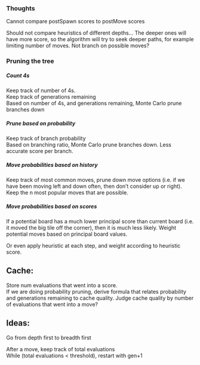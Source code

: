### Thoughts

Cannot compare postSpawn scores to postMove scores

Should not compare heuristics of different depths... The deeper ones will have more score, so the algorithm will try to seek deeper paths, for example limiting number of moves. Not branch on possible moves?

### Pruning the tree
##### Count 4s
Keep track of number of 4s.  
Keep track of generations remaining  
Based on number of 4s, and generations remaining, Monte Carlo prune branches down


##### Prune based on probability
Keep track of branch probability   
Based on branching ratio, Monte Carlo prune branches down. Less accurate score per branch.

##### Move probabilities based on history
Keep track of most common moves, prune down move options (i.e. if we have been moving left and down often, then don’t consider up or right). Keep the n most popular moves that are possible.

##### Move probabilities based on scores
If a potential board has a much lower principal score than current board (i.e. it moved the big tile off the corner), then it is much less likely. Weight potential moves based on principal board values.

Or even apply heuristic at each step, and weight according to heuristic score.

## Cache:
Store num evaluations that went into a score.  
If we are doing probability pruning, derive formula that relates probability and generations remaining to cache quality. Judge cache quality by number of evaluations that went into a move?

## Ideas:
Go from depth first to breadth first


After a move, keep track of total evaluations  
While (total evaluations < threshold), restart with gen+1
